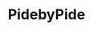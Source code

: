 ---
title: "PidebyPide"
route: "/pide-by-pide"
originalUrl: "https://www.apazgroup.com/pide_by_pide"
seo:
  title: "PidebyPide | Apaz Group"
  description: "Günlük taze hamurla hazırlanan bol malzemeli pide konsepti."
layout: "content"
hero:
  heading: "PidebyPide"
sections:
  - type: "brandDetail"
    logo: "/images/brands/pidebypide_logo.png"
    heroImage: "/images/brands/PBP_GORSEL_WEB_1170x440px.jpg"
    paragraphs:
      - "Türk mutfağının yerel yemeği pidenin hızlı ve doyurucu yorumu."
      - "Günlük taze hamur + deneyimli ustalar + bol malzemeli ürün standardı."
      - "40+ şube; hedef: Türkiye geneli genişleme ve küresel marka."
  - type: "split"
    media:
      src: "/images/brands/pide-empty.png"
      alt: "Pide"
    content:
      subsections:
        - title: "Vizyon"
          text: "Dünyanın dört bir yanında 1000 şube ile pidenin markası olmak."
        - title: "Misyon"
          text: "Pideyi tercih edilen 'trendy' ürün haline getirmek."
        - title: "Franchise"
          link:
            label: "Franchise başvurusu"
            href: "https://www.pidebypide.com/franchise"
componentMapping:
  brandDetail: "BrandDetail"
  split: "SplitSection"
i18nPlaceholders:
  - "pidebypide.vision"
  - "pidebypide.mission"
---